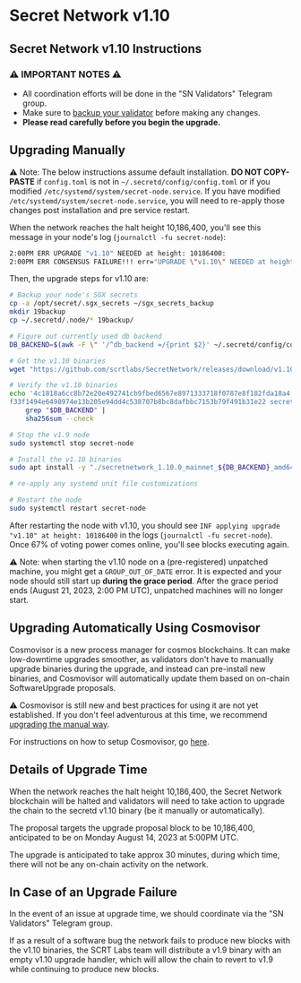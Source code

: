 # Secret Network v1.10

## Secret Network v1.10 Instructions <a href="#secret-network-v1-10-upgrade-instructions" id="secret-network-v1-10-upgrade-instructions"></a>

### ⚠️ IMPORTANT NOTES ⚠️ <a href="#important-notes" id="important-notes"></a>

- All coordination efforts will be done in the "SN Validators" Telegram group.
- Make sure to [backup your validator](../node-runners/best-practices/validator-backup.md) before making any changes.
- **Please read carefully before you begin the upgrade.**

## Upgrading Manually <a href="#upgrading-manually" id="upgrading-manually"></a>

:warning: Note: The below instructions assume default installation. **DO NOT COPY-PASTE** if `config.toml` is not in `~/.secretd/config/config.toml` or if you modified `/etc/systemd/system/secret-node.service`. If you have modified `/etc/systemd/system/secret-node.service`, you will need to re-apply those changes post installation and pre service restart.

When the network reaches the halt height 10,186,400, you'll see this message in your node's log (`journalctl -fu secret-node`):

```bash
2:00PM ERR UPGRADE "v1.10" NEEDED at height: 10186400:
2:00PM ERR CONSENSUS FAILURE!!! err="UPGRADE \"v1.10\" NEEDED at height: 10186400
```

Then, the upgrade steps for v1.10 are:

```bash
# Backup your node's SGX secrets
cp -a /opt/secret/.sgx_secrets ~/sgx_secrets_backup
mkdir 19backup
cp ~/.secretd/.node/* 19backup/

# Figure out currently used db backend
DB_BACKEND=$(awk -F \" '/^db_backend =/{print $2}' ~/.secretd/config/config.toml)

# Get the v1.10 binaries
wget "https://github.com/scrtlabs/SecretNetwork/releases/download/v1.10.0/secretnetwork_1.10.0_mainnet_${DB_BACKEND}_amd64.deb"

# Verify the v1.10 binaries
echo '4c1818a6cc8b72e20e492741cb9fbed6567e8971333718f0787e8f182fda18a4 secretnetwork_1.10.0_mainnet_goleveldb_amd64.deb
f33f1494e6498974e13b205e94dd4c538707b8bc8dafbbc7153b79f491b31e22 secretnetwork_1.10.0_mainnet_rocksdb_amd64.deb' |
    grep "$DB_BACKEND" |
    sha256sum --check

# Stop the v1.9 node
sudo systemctl stop secret-node

# Install the v1.10 binaries
sudo apt install -y "./secretnetwork_1.10.0_mainnet_${DB_BACKEND}_amd64.deb"

# re-apply any systemd unit file customizations

# Restart the node
sudo systemctl restart secret-node
```

After restarting the node with v1.10, you should see `INF applying upgrade "v1.10" at height: 10186400` in the logs (`journalctl -fu secret-node`). Once 67% of voting power comes online, you'll see blocks executing again.

:warning: Note: when starting the v1.10 node on a (pre-registered) unpatched machine, you might get a `GROUP_OUT_OF_DATE` error. It is expected and your node should still start up **during the grace period**. After the grace period ends (August 21, 2023, 2:00 PM UTC), unpatched machines will no longer start.

## Upgrading Automatically Using Cosmovisor <a href="#upgrading-automatically-using-cosmovisor" id="upgrading-automatically-using-cosmovisor"></a>

Cosmovisor is a new process manager for cosmos blockchains. It can make low-downtime upgrades smoother, as validators don't have to manually upgrade binaries during the upgrade, and instead can pre-install new binaries, and Cosmovisor will automatically update them based on on-chain SoftwareUpgrade proposals.

⚠️ Cosmovisor is still new and best practices for using it are not yet established. If you don't feel adventurous at this time, we recommend [upgrading the manual way](#upgrading-manually).

For instructions on how to setup Cosmovisor, go [here](cosmovisor.md).

## Details of Upgrade Time <a href="#details-of-upgrade-time" id="details-of-upgrade-time"></a>

When the network reaches the halt height 10,186,400, the Secret Network blockchain will be halted and validators will need to take action to upgrade the chain to the secretd v1.10 binary (be it manually or automatically).

The proposal targets the upgrade proposal block to be 10,186,400, anticipated to be on Monday August 14, 2023 at 5:00PM UTC.

The upgrade is anticipated to take approx 30 minutes, during which time, there will not be any on-chain activity on the network.

## In Case of an Upgrade Failure <a href="#in-case-of-an-upgrade-failure" id="in-case-of-an-upgrade-failure"></a>

In the event of an issue at upgrade time, we should coordinate via the "SN Validators" Telegram group.

If as a result of a software bug the network fails to produce new blocks with the v1.10 binaries, the SCRT Labs team will distribute a v1.9 binary with an empty v1.10 upgrade handler, which will allow the chain to revert to v1.9 while continuing to produce new blocks.
